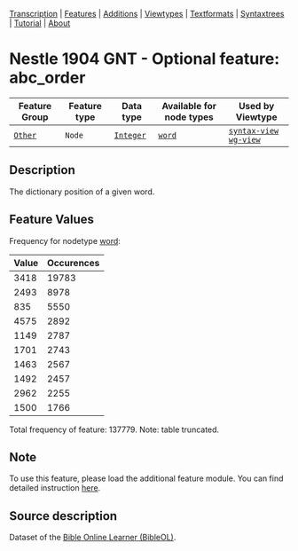 <a name="start"></a>
<div class="hidden-content"><a href="../transcription.md">Transcription</a> | <a href="../features/README.md#start">Features</a> | <a href="README.md">Additions</a> | <a href="../viewtypes.md#start">Viewtypes</a> | <a href="../textformats.md#start">Textformats</a> |  <a href="../syntaxtrees.md#start">Syntaxtrees</a> | <a href="../tutorial/README.md#start">Tutorial</a>  | <a href="../about.md#start">About</a></div>

# Nestle 1904 GNT - Optional feature: abc_order

Feature Group | Feature type |Data type |Available for node types | Used by Viewtype 
---|---|---|---|---
[`Other`](featuresbyfeaturegroup.md#other)|`Node`|[`Integer`](featuresbydatatype.md#integer)| [`word`](featuresbynodetype.md#word) |[`syntax-view`](../syntax-view.md#start) [`wg-view`](../wg-view.md#start) 

## Description

The dictionary position of a given word.

## Feature Values

Frequency for nodetype [word](featuresbynodetype.md#word):

Value|Occurences
---|---
3418|19783
2493|8978
835|5550
4575|2892
1149|2787
1701|2743
1463|2567
1492|2457
2962|2255
1500|1766

Total frequency of feature: 137779. Note: table truncated.

## Note

To use this feature, please load the additional feature module. You can find detailed instruction  [here](README.md#adding-the-features).

## Source description

Dataset of the [Bible Online Learner (BibleOL)](https://learner.bible/).
